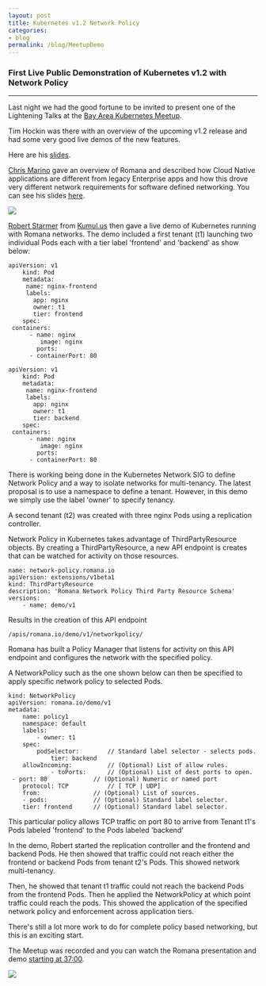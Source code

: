 ```yaml
---
layout: post
title: Kubernetes v1.2 Network Policy
categories:
- blog
permalink: /blog/MeetupDemo
---
```


### First Live Public Demonstration of Kubernetes v1.2 with Network Policy
---

Last night we had the good fortune to be invited to present one of the Lightening Talks at the [Bay Area Kubernetes Meetup]( http://www.meetup.com/Bay-Area-Kubernetes-Meetup/events/228213245/).

Tim Hockin was there with an overview of the upcoming v1.2 release and had some very good live demos of the new features.

Here are his [slides]( https://speakerdeck.com/thockin/news-from-the-front-v1-dot-2).



[Chris Marino]( https://twitter.com/chris_marino) gave an overview of Romana and described how Cloud Native applications are different from legacy Enterprise apps and how this drove very different network requirements for software defined networking. You can see his slides [here]( http://www.slideshare.net/RomanaProject/cloud-native-sdn).

![](http://image.slidesharecdn.com/21116k8smeetup-160212175750/95/cloud-native-sdn-1-638.jpg?cb=1455299970)



[Robert Starmer]( https://kumul.us/about/) from [Kumul.us](kumul.us) then gave a live demo of Kubernetes running with Romana networks. The demo included a first tenant (t1) launching two individual Pods each with a tier label 'frontend' and 'backend' as show below:

	apiVersion: v1
		kind: Pod
		metadata:
 		 name: nginx-frontend
 		 labels:
 		   app: nginx
 		   owner: t1
 		   tier: frontend
		spec:
 	 containers:
		  - name: nginx
  		 	 image: nginx
  		  	ports:
  		  - containerPort: 80

	apiVersion: v1
		kind: Pod
		metadata:
 		 name: nginx-frontend
 		 labels:
 		   app: nginx
 		   owner: t1
 		   tier: backend
		spec:
 	 containers:
		  - name: nginx
  		 	 image: nginx
  		  	ports:
  		  - containerPort: 80

There is working being done in the Kubernetes Network SIG to define Network Policy and a way to isolate networks for multi-tenancy. The latest proposal is to use a namespace to define a tenant. However, in this demo we simply use the label 'owner' to specify tenancy.

A second tenant (t2) was created with three nginx Pods using a replication controller.

Network Policy in Kubernetes takes advantage of ThirdPartyResource objects. By creating a ThirdPartyResource, a new API endpoint is creates that can be watched for activity on those resources. 

	name: network-policy.romana.io
	apiVersion: extensions/v1beta1
	kind: ThirdPartyResource
	description: 'Romana Network Policy Third Party Resource Schema'
	versions:
		- name: demo/v1


Results in the creation of this API endpoint


	/apis/romana.io/demo/v1/networkpolicy/

Romana has built a Policy Manager that listens for activity on this API endpoint and configures the network with the specified policy.

A NetworkPolicy such as the one shown below can then be specified to apply specific network policy to selected Pods.

	kind: NetworkPolicy
	apiVersion: romana.io/demo/v1
	metadata:
		name: policy1
		namespace: default
		labels:
 			- owner: t1
		spec:
			podSelector: 		// Standard label selector - selects pods.
		 		tier: backend
		allowIncoming: 			// (Optional) List of allow rules.
				- toPorts:		// (Optional) List of dest ports to open.
	 - port: 80				// (Optional) Numeric or named port 
		protocol: TCP			// [ TCP | UDP]
		from: 				// (Optional) List of sources.
 		- pods: 			// (Optional) Standard label selector.
 	 	tier: frontend		// (Optional) Standard label selector.



This particular policy allows TCP traffic on port 80 to arrive from Tenant t1's Pods labeled 'frontend' to the Pods labeled 'backend'

In the demo, Robert started the replication controller and the frontend and backend Pods. He then showed that traffic could not reach either the frontend or backend Pods from tenant t2's Pods. This showed network multi-tenancy.

Then, he showed that tenant t1 traffic could not reach the backend Pods from the frontend Pods. Then he applied the NetworkPolicy at which point traffic could reach the pods.  This showed the application of the specified network policy and enforcement across application tiers.

There's still a lot more work to do for complete policy based networking, but this is an exciting start. 

The Meetup was recorded and you can watch the Romana presentation and demo [starting at 37:00]( https://youtu.be/ab7mXAddaX8?t=37m14s).

![](https://i.ytimg.com/vi_webp/ab7mXAddaX8/mqdefault.webp)



